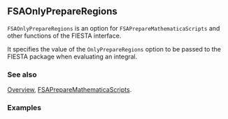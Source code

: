 ## FSAOnlyPrepareRegions

`FSAOnlyPrepareRegions` is an option for `FSAPrepareMathematicaScripts` and other functions of the FIESTA interface.

It specifies the value of the `OnlyPrepareRegions` option to be passed to the FIESTA package when evaluating an integral.

### See also

[Overview](Extra/FeynHelpers.md), [FSAPrepareMathematicaScripts](FSAPrepareMathematicaScripts.md).

### Examples